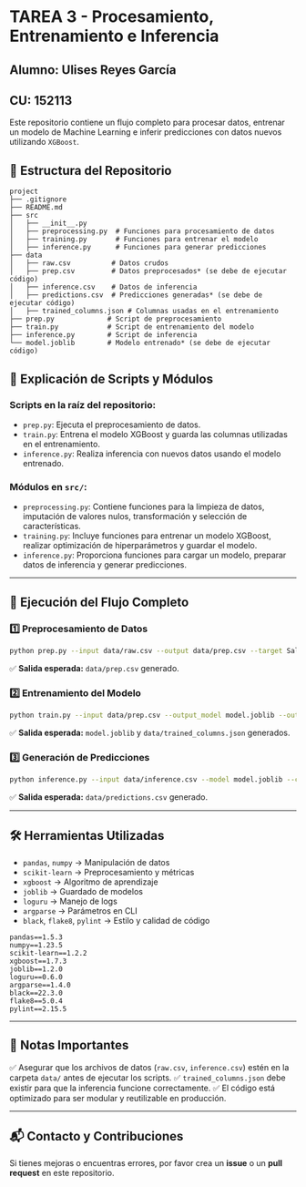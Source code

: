 # TAREA 3 - Procesamiento, Entrenamiento e Inferencia
## Alumno: Ulises Reyes García
## CU: 152113

Este repositorio contiene un flujo completo para procesar datos, entrenar un modelo de Machine Learning e inferir predicciones con datos nuevos utilizando `XGBoost`.

## 📁 **Estructura del Repositorio**

```
project
├── .gitignore
├── README.md
├── src
│   ├── __init__.py
│   ├── preprocessing.py  # Funciones para procesamiento de datos
│   ├── training.py       # Funciones para entrenar el modelo
│   ├── inference.py      # Funciones para generar predicciones
├── data
│   ├── raw.csv          # Datos crudos
│   ├── prep.csv         # Datos preprocesados* (se debe de ejecutar código)
│   ├── inference.csv    # Datos de inferencia
│   ├── predictions.csv  # Predicciones generadas* (se debe de ejecutar código)
│   ├── trained_columns.json # Columnas usadas en el entrenamiento
├── prep.py             # Script de preprocesamiento
├── train.py            # Script de entrenamiento del modelo
├── inference.py        # Script de inferencia
└── model.joblib        # Modelo entrenado* (se debe de ejecutar código)
```

## 📜 **Explicación de Scripts y Módulos**

### **Scripts en la raíz del repositorio:**
- `prep.py`: Ejecuta el preprocesamiento de datos.
- `train.py`: Entrena el modelo XGBoost y guarda las columnas utilizadas en el entrenamiento.
- `inference.py`: Realiza inferencia con nuevos datos usando el modelo entrenado.

### **Módulos en `src/`:**
- `preprocessing.py`: Contiene funciones para la limpieza de datos, imputación de valores nulos, transformación y selección de características.
- `training.py`: Incluye funciones para entrenar un modelo XGBoost, realizar optimización de hiperparámetros y guardar el modelo.
- `inference.py`: Proporciona funciones para cargar un modelo, preparar datos de inferencia y generar predicciones.

---

## 🚀 **Ejecución del Flujo Completo**

### **1️⃣ Preprocesamiento de Datos**
```bash
python prep.py --input data/raw.csv --output data/prep.csv --target SalePrice
```
✅ **Salida esperada:** `data/prep.csv` generado.

### **2️⃣ Entrenamiento del Modelo**
```bash
python train.py --input data/prep.csv --output_model model.joblib --output_columns data/trained_columns.json --target SalePrice
```
✅ **Salida esperada:** `model.joblib` y `data/trained_columns.json` generados.

### **3️⃣ Generación de Predicciones**
```bash
python inference.py --input data/inference.csv --model model.joblib --columns data/trained_columns.json --output data/predictions.csv
```
✅ **Salida esperada:** `data/predictions.csv` generado.

---

## 🛠 **Herramientas Utilizadas**
- `pandas`, `numpy` → Manipulación de datos
- `scikit-learn` → Preprocesamiento y métricas
- `xgboost` → Algoritmo de aprendizaje
- `joblib` → Guardado de modelos
- `loguru` → Manejo de logs
- `argparse` → Parámetros en CLI
- `black`, `flake8`, `pylint` → Estilo y calidad de código

```
pandas==1.5.3
numpy==1.23.5
scikit-learn==1.2.2
xgboost==1.7.3
joblib==1.2.0
loguru==0.6.0
argparse==1.4.0
black==22.3.0
flake8==5.0.4
pylint==2.15.5
```

---

## 📌 **Notas Importantes**
✅ Asegurar que los archivos de datos (`raw.csv`, `inference.csv`) estén en la carpeta `data/` antes de ejecutar los scripts.
✅ `trained_columns.json` debe existir para que la inferencia funcione correctamente.
✅ El código está optimizado para ser modular y reutilizable en producción.

---

## 📬 **Contacto y Contribuciones**
Si tienes mejoras o encuentras errores, por favor crea un **issue** o un **pull request** en este repositorio.
